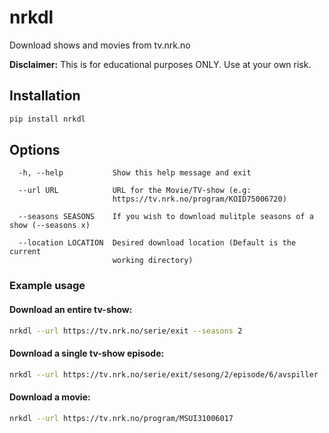 # nrkdl

Download shows and movies from tv.nrk.no

**Disclaimer:** This is for educational purposes ONLY. Use at your own risk.

## Installation

```bash
pip install nrkdl
```

## Options

```
  -h, --help           Show this help message and exit

  --url URL            URL for the Movie/TV-show (e.g:
                       https://tv.nrk.no/program/KOID75006720)

  --seasons SEASONS    If you wish to download mulitple seasons of a show (--seasons x)

  --location LOCATION  Desired download location (Default is the current
                       working directory)

```

### Example usage

#### Download an entire tv-show:

```bash
nrkdl --url https://tv.nrk.no/serie/exit --seasons 2
```

#### Download a single tv-show episode:

```bash
nrkdl --url https://tv.nrk.no/serie/exit/sesong/2/episode/6/avspiller
```

#### Download a movie:

```bash
nrkdl --url https://tv.nrk.no/program/MSUI31006017
```
